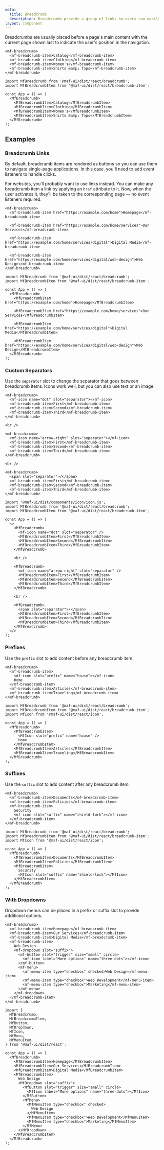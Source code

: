 ```yaml
---
meta:
  title: Breadcrumb
  description: Breadcrumbs provide a group of links so users can easily navigate a website's hierarchy.
layout: component
---
```


Breadcrumbs are usually placed before a page's main content with the current page shown last to indicate the user's position in the navigation.

```html:preview
<mf-breadcrumb>
  <mf-breadcrumb-item>Catalog</mf-breadcrumb-item>
  <mf-breadcrumb-item>Clothing</mf-breadcrumb-item>
  <mf-breadcrumb-item>Women's</mf-breadcrumb-item>
  <mf-breadcrumb-item>Shirts &amp; Tops</mf-breadcrumb-item>
</mf-breadcrumb>
```

```jsx:react
import MfBreadcrumb from '@maf-ui/dist/react/breadcrumb';
import MfBreadcrumbItem from '@maf-ui/dist/react/breadcrumb-item';

const App = () => (
  <MfBreadcrumb>
    <MfBreadcrumbItem>Catalog</MfBreadcrumbItem>
    <MfBreadcrumbItem>Clothing</MfBreadcrumbItem>
    <MfBreadcrumbItem>Women's</MfBreadcrumbItem>
    <MfBreadcrumbItem>Shirts &amp; Tops</MfBreadcrumbItem>
  </MfBreadcrumb>
);
```

## Examples

### Breadcrumb Links

By default, breadcrumb items are rendered as buttons so you can use them to navigate single-page applications. In this case, you'll need to add event listeners to handle clicks.

For websites, you'll probably want to use links instead. You can make any breadcrumb item a link by applying an `href` attribute to it. Now, when the user activates it, they'll be taken to the corresponding page — no event listeners required.

```html:preview
<mf-breadcrumb>
  <mf-breadcrumb-item href="https://example.com/home">Homepage</mf-breadcrumb-item>

  <mf-breadcrumb-item href="https://example.com/home/services">Our Services</mf-breadcrumb-item>

  <mf-breadcrumb-item href="https://example.com/home/services/digital">Digital Media</mf-breadcrumb-item>

  <mf-breadcrumb-item href="https://example.com/home/services/digital/web-design">Web Design</mf-breadcrumb-item>
</mf-breadcrumb>
```

```jsx:react
import MfBreadcrumb from '@maf-ui/dist/react/breadcrumb';
import MfBreadcrumbItem from '@maf-ui/dist/react/breadcrumb-item';

const App = () => (
  <MfBreadcrumb>
    <MfBreadcrumbItem href="https://example.com/home">Homepage</MfBreadcrumbItem>

    <MfBreadcrumbItem href="https://example.com/home/services">Our Services</MfBreadcrumbItem>

    <MfBreadcrumbItem href="https://example.com/home/services/digital">Digital Media</MfBreadcrumbItem>

    <MfBreadcrumbItem href="https://example.com/home/services/digital/web-design">Web Design</MfBreadcrumbItem>
  </MfBreadcrumb>
);
```

### Custom Separators

Use the `separator` slot to change the separator that goes between breadcrumb items. Icons work well, but you can also use text or an image.

```html:preview
<mf-breadcrumb>
  <mf-icon name="dot" slot="separator"></mf-icon>
  <mf-breadcrumb-item>First</mf-breadcrumb-item>
  <mf-breadcrumb-item>Second</mf-breadcrumb-item>
  <mf-breadcrumb-item>Third</mf-breadcrumb-item>
</mf-breadcrumb>

<br />

<mf-breadcrumb>
  <mf-icon name="arrow-right" slot="separator"></mf-icon>
  <mf-breadcrumb-item>First</mf-breadcrumb-item>
  <mf-breadcrumb-item>Second</mf-breadcrumb-item>
  <mf-breadcrumb-item>Third</mf-breadcrumb-item>
</mf-breadcrumb>

<br />

<mf-breadcrumb>
  <span slot="separator">/</span>
  <mf-breadcrumb-item>First</mf-breadcrumb-item>
  <mf-breadcrumb-item>Second</mf-breadcrumb-item>
  <mf-breadcrumb-item>Third</mf-breadcrumb-item>
</mf-breadcrumb>
```

```jsx:react
import '@maf-ui/dist/components/icon/icon.js';
import MfBreadcrumb from '@maf-ui/dist/react/breadcrumb';
import MfBreadcrumbItem from '@maf-ui/dist/react/breadcrumb-item';

const App = () => (
  <>
    <MfBreadcrumb>
      <mf-icon name="dot" slot="separator" />
      <MfBreadcrumbItem>First</MfBreadcrumbItem>
      <MfBreadcrumbItem>Second</MfBreadcrumbItem>
      <MfBreadcrumbItem>Third</MfBreadcrumbItem>
    </MfBreadcrumb>

    <br />

    <MfBreadcrumb>
      <mf-icon name="arrow-right" slot="separator" />
      <MfBreadcrumbItem>First</MfBreadcrumbItem>
      <MfBreadcrumbItem>Second</MfBreadcrumbItem>
      <MfBreadcrumbItem>Third</MfBreadcrumbItem>
    </MfBreadcrumb>

    <br />

    <MfBreadcrumb>
      <span slot="separator">/</span>
      <MfBreadcrumbItem>First</MfBreadcrumbItem>
      <MfBreadcrumbItem>Second</MfBreadcrumbItem>
      <MfBreadcrumbItem>Third</MfBreadcrumbItem>
    </MfBreadcrumb>
  </>
);
```

### Prefixes

Use the `prefix` slot to add content before any breadcrumb item.

```html:preview
<mf-breadcrumb>
  <mf-breadcrumb-item>
    <mf-icon slot="prefix" name="house"></mf-icon>
    Home
  </mf-breadcrumb-item>
  <mf-breadcrumb-item>Articles</mf-breadcrumb-item>
  <mf-breadcrumb-item>Traveling</mf-breadcrumb-item>
</mf-breadcrumb>
```

```jsx:react
import MfBreadcrumb from '@maf-ui/dist/react/breadcrumb';
import MfBreadcrumbItem from '@maf-ui/dist/react/breadcrumb-item';
import MfIcon from '@maf-ui/dist/react/icon';

const App = () => (
  <MfBreadcrumb>
    <MfBreadcrumbItem>
      <MfIcon slot="prefix" name="house" />
      Home
    </MfBreadcrumbItem>
    <MfBreadcrumbItem>Articles</MfBreadcrumbItem>
    <MfBreadcrumbItem>Traveling</MfBreadcrumbItem>
  </MfBreadcrumb>
);
```

### Suffixes

Use the `suffix` slot to add content after any breadcrumb item.

```html:preview
<mf-breadcrumb>
  <mf-breadcrumb-item>Documents</mf-breadcrumb-item>
  <mf-breadcrumb-item>Policies</mf-breadcrumb-item>
  <mf-breadcrumb-item>
    Security
    <mf-icon slot="suffix" name="shield-lock"></mf-icon>
  </mf-breadcrumb-item>
</mf-breadcrumb>
```

```jsx:react
import MfBreadcrumb from '@maf-ui/dist/react/breadcrumb';
import MfBreadcrumbItem from '@maf-ui/dist/react/breadcrumb-item';
import MfIcon from '@maf-ui/dist/react/icon';

const App = () => (
  <MfBreadcrumb>
    <MfBreadcrumbItem>Documents</MfBreadcrumbItem>
    <MfBreadcrumbItem>Policies</MfBreadcrumbItem>
    <MfBreadcrumbItem>
      Security
      <MfIcon slot="suffix" name="shield-lock"></MfIcon>
    </MfBreadcrumbItem>
  </MfBreadcrumb>
);
```

### With Dropdowns

Dropdown menus can be placed in a prefix or suffix slot to provide additional options.

```html:preview
<mf-breadcrumb>
  <mf-breadcrumb-item>Homepage</mf-breadcrumb-item>
  <mf-breadcrumb-item>Our Services</mf-breadcrumb-item>
  <mf-breadcrumb-item>Digital Media</mf-breadcrumb-item>
  <mf-breadcrumb-item>
    Web Design
    <mf-dropdown slot="suffix">
      <mf-button slot="trigger" size="small" circle>
        <mf-icon label="More options" name="three-dots"></mf-icon>
      </mf-button>
      <mf-menu>
        <mf-menu-item type="checkbox" checked>Web Design</mf-menu-item>
        <mf-menu-item type="checkbox">Web Development</mf-menu-item>
        <mf-menu-item type="checkbox">Marketing</mf-menu-item>
      </mf-menu>
    </mf-dropdown>
  </mf-breadcrumb-item>
</mf-breadcrumb>
```

```jsx:react
import {
  MfBreadcrumb,
  MfBreadcrumbItem,
  MfButton,
  MfDropdown,
  MfIcon,
  MfMenu,
  MfMenuItem
} from '@maf-ui/dist/react';

const App = () => (
  <MfBreadcrumb>
    <MfBreadcrumbItem>Homepage</MfBreadcrumbItem>
    <MfBreadcrumbItem>Our Services</MfBreadcrumbItem>
    <MfBreadcrumbItem>Digital Media</MfBreadcrumbItem>
    <MfBreadcrumbItem>
      Web Design
      <MfDropdown slot="suffix">
        <MfButton slot="trigger" size="small" circle>
          <MfIcon label="More options" name="three-dots"></MfIcon>
        </MfButton>
        <MfMenu>
          <MfMenuItem type="checkbox" checked>
            Web Design
          </MfMenuItem>
          <MfMenuItem type="checkbox">Web Development</MfMenuItem>
          <MfMenuItem type="checkbox">Marketing</MfMenuItem>
        </MfMenu>
      </MfDropdown>
    </MfBreadcrumbItem>
  </MfBreadcrumb>
);
```
